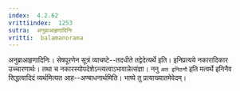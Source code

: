 ```yaml
---
index:  4.2.62
vrittiindex:  1253
sutra:  अनुब्राआहृणादिनिः
vritti:  balamanorama 
---
```


अनुब्राआहृणादिनिः। सेषपूरणेन सूत्रं व्याचष्टे--तदधीते तद्वेदेत्यर्थे इति। इनिप्रत्यये नकारादिकार उच्चारणार्थः। तथा च नकारस्योपदेशेऽन्त्यत्वाऽभावान्नेत्संज्ञा। ननु `अत इनिठनौ` इति मत्वर्थे इनिनैव सिद्धत्वादिदं व्यर्थमित्यत आह--अण्बाधनार्थमिति। भाष्ये तु प्रत्याख्यातमेवेदम्।

